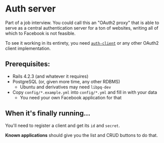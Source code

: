 # Auth server

Part of a job interview. You could call this an "OAuth2 proxy" that is able to
serve as a central authentication server for a ton of websites, writing all of
which to Facebook is not feasible.

To see it working in its entirety, you need
[`auth-client`](https://github.com/D-side/auth-client)
or any other OAuth2 client implementation.

## Prerequisites:

* Rails 4.2.3 (and whatever it requires)
* PostgreSQL (or, given more time, any other RDBMS)
  * Ubuntu and derivatives may need `libpq-dev`
* Copy `config/*.example.yml` into `config/*.yml` and fill in with your data
  * You need your own Facebook application for that

## When it's finally running...

You'll need to register a client and get its `id` and `secret`.

**Known applications** should give you the list and CRUD buttons to do that.
